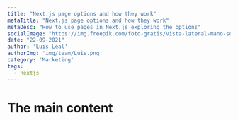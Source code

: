 ```yaml
---
title: "Next.js page options and how they work"
metaTitle: "Next.js page options and how they work"
metaDesc: "How to use pages in Next.js exploring the options"
socialImage: "https://img.freepik.com/foto-gratis/vista-lateral-mano-sosteniendo-billete-mexicano_23-2149540120.jpg?w=826&t=st=1672934308~exp=1672934908~hmac=10cdbe2a95660c91644614a5b0839b0ba2a73ac8dca4eca763bbf7113c819cf1"
date: "22-09-2021"
author: 'Luis Leal'
authorImg: 'img/team/Luis.png'
category: 'Marketing'
tags:
  - nextjs
---
```


# The main content
